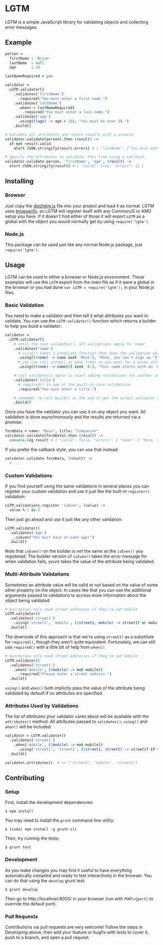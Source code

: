 # LGTM

LGTM is a simple JavaScript library for validating objects and collecting error messages.


## Example

```coffeescript
person =
  firstName : 'Brian'
  lastName  : null
  age       : 30

lastNameRequired = yes

validator =
  LGTM.validator()
    .validates('firstName')
      .required("You must enter a first name.")
    .validates('lastName')
      .when(-> lastNameRequired)
        .required("You must enter a last name.")
    .validates('age')
      .using(((age) -> age > 18), "You must be over 18.")
    .build()

# Validate all attributes and return results with a promise.
validator.validate(person).then (result) ->
  if not result.valid
    alert JSON.stringify(result.errors) # { "lastName": ["You must enter a last name."] }

# Specify the attributes to validate, this time using a callback.
validator.validate person, 'firstName', 'age', (result) ->
  alert JSON.stringify(result) # { "valid": true, "errors": {} }
```

## Installing

### Browser

Just copy the [dist/lgtm.js](dist/lgtm.js) file into your project and load it
as normal. LGTM uses [browserify](http://browserify.org/), so LGTM will
register itself with any CommonJS or AMD setup you have. If it doesn't find
either of those it will export `LGTM` as a global with the object you would
normally get by using `require('lgtm')`.

### Node.js

This package can be used just like any normal Node.js package, just
`require('lgtm')`.


## Usage

LGTM can be used in either a browser or Node.js environment. These examples
will use the `LGTM` export from the main file as if it were a global in the
browser or you had done `var LGTM = require('lgtm');` in your Node.js files.

### Basic Validation

You need to make a validator and then tell it what attributes you want to
validate. You can use the `LGTM.validator()` function which returns a builder
to help you build a validator:

```coffeescript
validator =
  LGTM.validator()
    # until the next validates(), all validations apply to 'name'
    .validates('name')
      # using() takes a predicate function that does the validation and an associated error message
      .using(((name) -> name isnt 'Rose'), "Rose, you can't sign up.")
      # you can call using() as many times as you want for a given attribute
      .using(((name) -> name[0] isnt 'A'), "Your name starts with an 'A', you can't sign up.")

    # call validates() again to start adding validations for another attribute
    .validates('title')
      # required() is one of the built-in core validations
      .required("You must enter a title.")

    # remember to call build() at the end to get the actual validator and not the builder
    .build()
```

Once you have the validator you can use it on any object you want. All
validation is done asynchronously and the results are returned via a promise:

```coffeescript
formData = name: "Rose", title: "Companion"
validator.validate(formData).then (result) ->
  console.log result # { "valid": false, "errors": { "name": [ "Rose, you can't sign up." ] } }
```

If you prefer the callback style, you can use that instead:

```coffeescript
validator.validate formData, (result) ->
  # ...
```


### Custom Validations

If you find yourself using the same validations in several places you can
register your custom validation and use it just like the built-in `register()`
validation:

```coffeescript
LGTM.validations.register 'isEven', (value) ->
  value % 2 is 0
```

Then just go ahead and use it just like any other validation:

```coffeescript
LGTM.validator()
  .validates('age')
    .isEven("You must have an even age!")
  .build()
```

Note that `isEven()` on the builder is not the same as the `isEven()` you
registered. The builder version of `isEven()` takes the error message for when
validation fails, yours takes the value of the attribute being validated.


### Multi-Attribute Validations

Sometimes an attribute value will be valid or not based on the value of some
other property on the object. In cases like that you can use the additional
arguments passed to validations to access more information about the object
being validated:

```coffeescript
# businesses only need street addresses if they're not mobile
LGTM.validator()
  .validates('street1')
    .using('street1', 'mobile', ((street1, mobile) -> street1? or mobile), "Please enter a street address.")
  .build()
```

The downside of this approach is that we're using `street1?` as a substitute
for `required()`, though they aren't quite equivalent. Fortunately, we can
still use `required()` with a little bit of help from `when()`:

```coffeescript
# businesses only need street addresses if they're not mobile
LGTM.validator()
  .validates('street1')
    .when('mobile', ((mobile) -> not mobile))
      .required("Please enter a street address.")
  .build()
```

`using()` and `when()` both implicity pass the value of the attribute being
validated by default if no attributes are specified.


### Attributes Used by Validations

The list of attributes your validator cares about will be available with the
`attributes()` method. All attributes passed to `validates()`, `using()` and
`when()` will be included.

```coffeescript
validator = LGTM.validator()
  .validates('street1')
    .when('mobile', ((mobile) -> not mobile))
      .using('street1', 'street2', ((street1, street2) -> street1? if street2), "Enter street address if you have an apartment.")
  .build()

validator.attributes()  # => ["street1", "mobile", "street2"]
```

## Contributing

### Setup

First, install the development dependencies:

```
$ npm install
```

You may need to install the `grunt` command-line utility:

```
$ [sudo] npm install -g grunt-cli
```

Then, try running the tests:

```
$ grunt test
```

### Development

As you make changes you may find it useful to have everything automatically
compiled and ready to test interactively in the browser. You can do that using
the `develop` grunt test:

```
$ grunt develop
```

Then go to http://localhost:8000/ in your browser (run with `PORT={port}` to
override the default port).

### Pull Requests

Contributions via pull requests are very welcome! Follow the steps in
Developing above, then add your feature or bugfix with tests to cover it, push
to a branch, and open a pull request.
